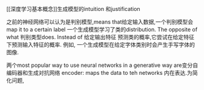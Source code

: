 [[深度学习基本概念]]生成模型的intuition 和justification

之前的神经网络可以认为是判别模型,means that给定输入数据,一个判别模型会map it to a certain label 
一个生成模型学习了类的distribution. The opposite of what 判别类型does. 
Instead of 给定输出特征 预测类的概率,它尝试在给定特征下预测输入特征的概率.
例如, 一个生成模型在给定字体类别时会产生手写字体的图像.

两个most popular way to use neural networks in a generative way are变分自编码器和生成对抗网络
encoder: maps the data to teh networks 内在表达.为简化问题, 
